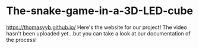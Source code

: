 # The-snake-game-in-a-3D-LED-cube

https://thomasyyb.github.io/ Here's the website for our project!
The video hasn't been uploaded yet...but you can take a look at our documentation of the process!
